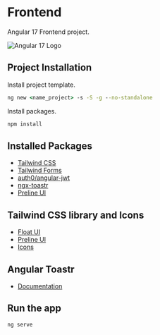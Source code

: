 # Frontend

Angular 17 Frontend project.

![Angular 17 Logo](https://miro.medium.com/v2/resize:fit:720/format:webp/0*UC-tiSyyd6b2JNaA)

## Project Installation

Install project template.

```cmd
ng new <name_project> -s -S -g --no-standalone
```

Install packages.

```cmd
npm install
```

## Installed Packages

- [Tailwind CSS](https://tailwindcss.com/docs/guides/angular)
- [Tailwind Forms](https://github.com/tailwindlabs/tailwindcss-forms)
- [auth0/angular-jwt](https://www.npmjs.com/package/@auth0/angular-jwt)
- [ngx-toastr](https://www.npmjs.com/package/ngx-toastr)
- [Preline UI](https://www.preline.co/docs/frameworks-angular.html)

## Tailwind CSS library and Icons

- [Float UI](https://floatui.com/)
- [Preline UI](https://www.preline.co/index.html)
- [Icons](https://heroicons.com/)

## Angular Toastr

- [Documentation](https://ngx-toastr.vercel.app/)

## Run the app

```cmd
ng serve
```